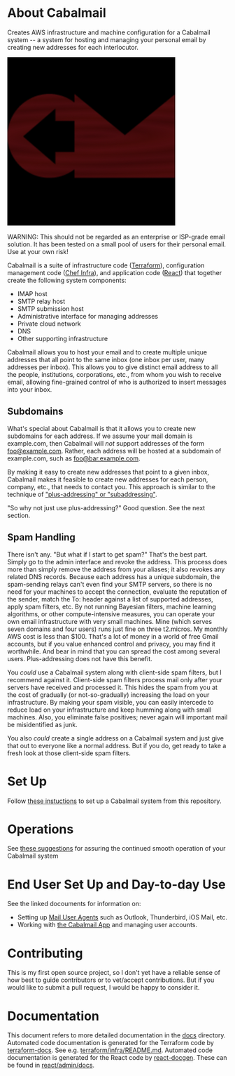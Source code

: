 # About Cabalmail

Creates AWS infrastructure and machine configuration for a Cabalmail system -- a system for hosting and managing your personal email by creating new addresses for each interlocutor.

![Cabalmail logo](./docs/logo.png)

WARNING: This should not be regarded as an enterprise or ISP-grade email solution. It has been tested on a small pool of users for their personal email. Use at your own risk!

Cabalmail is a suite of infrastructure code ([Terraform](https://www.terraform.io/)), configuration management code ([Chef Infra](https://www.chef.io/)), and application code ([React](https://reactjs.org/)) that together create the following system components:

* IMAP host
* SMTP relay host
* SMTP submission host
* Administrative interface for managing addresses
* Private cloud network
* DNS
* Other supporting infrastructure

Cabalmail allows you to host your email and to create multiple unique addresses that all point to the same inbox (one inbox per user, many addresses per inbox). This allows you to give distinct email address to all the people, institutions, corporations, etc., from whom you wish to receive email, allowing fine-grained control of who is authorized to insert messages into your inbox.

## Subdomains

What's special about Cabalmail is that it allows you to create new subdomains for each address. If we assume your mail domain is example.com, then Cabalmail will *not* support addresses of the form foo@example.com. Rather, each address will be hosted at a subdomain of example.com, such as foo@bar.example.com.

By making it easy to create new addresses that point to a given inbox, Cabalmail makes it feasible to create new addresses for each person, company, etc., that needs to contact you. This approach is similar to the technique of ["plus-addressing" or "subaddressing"](https://tools.ietf.org/id/draft-newman-email-subaddr-01.html).

"So why not just use plus-addressing?" Good question. See the next section.

## Spam Handling

There isn't any. "But what if I start to get spam?" That's the best part. Simply go to the admin interface and revoke the address. This process does more than simply remove the address from your aliases; it also revokes any related DNS records. Because each address has a unique subdomain, the spam-sending relays can't even find your SMTP servers, so there is no need for your machines to accept the connection, evaluate the reputation of the sender, match the To: header against a list of supported addresses, apply spam filters, etc. By not running Bayesian filters, machine learning algorithms, or other compute-intensive measures, you can operate your own email infrastructure with very small machines. Mine (which serves seven domains and four users) runs just fine on three t2.micros. My monthly AWS cost is less than $100. That's a lot of money in a world of free Gmail accounts, but if you value enhanced control and privacy, you may find it worthwhile. And bear in mind that you can spread the cost among several users. Plus-addressing does not have this benefit.

You _could_ use a Cabalmail system along with client-side spam filters, but I recommend against it. Client-side spam filters process mail only after your servers have received and processed it. This hides the spam from you at the cost of gradually (or not-so-gradually) increasing the load on your infrastructure. By making your spam visible, you can easily intercede to reduce load on your infrastructure and keep humming along with small machines. Also, you eliminate false positives; never again will important mail be misidentified as junk.

You also _could_ create a single address on a Cabalmail system and just give that out to everyone like a normal address. But if you do, get ready to take a fresh look at those client-side spam filters.

# Set Up

Follow [these instuctions](./docs/setup.md) to set up a Cabalmail system from this repository.

# Operations

See [these suggestions](./docs/operations.md) for assuring the continued smooth operation of your Cabalmail system

# End User Set Up and Day-to-day Use

See the linked docouments for information on:

* Setting up [Mail User Agents](./docs/mua_setup.md) such as Outlook, Thunderbird, iOS Mail, etc.
* Working with [the Cabalmail App](./docs/user_manual.md) and managing user accounts.

# Contributing

This is my first open source project, so I don't yet have a reliable sense of how best to guide contributors or to vet/accept contributions. But if you would like to submit a pull request, I would be happy to consider it.

# Documentation

This document refers to more detailed documentation in the [docs](./docs) directory. Automated code documentation is generated for the Terraform code by [terraform-docs](https://github.com/terraform-docs/terraform-docs). See e.g. [terraform/infra/README.md](./terraform/infra/README.md). Automated code documentation is generated for the React code by [react-docgen](https://github.com/reactjs/react-docgen). These can be found in [react/admin/docs](./react/admin/docs).